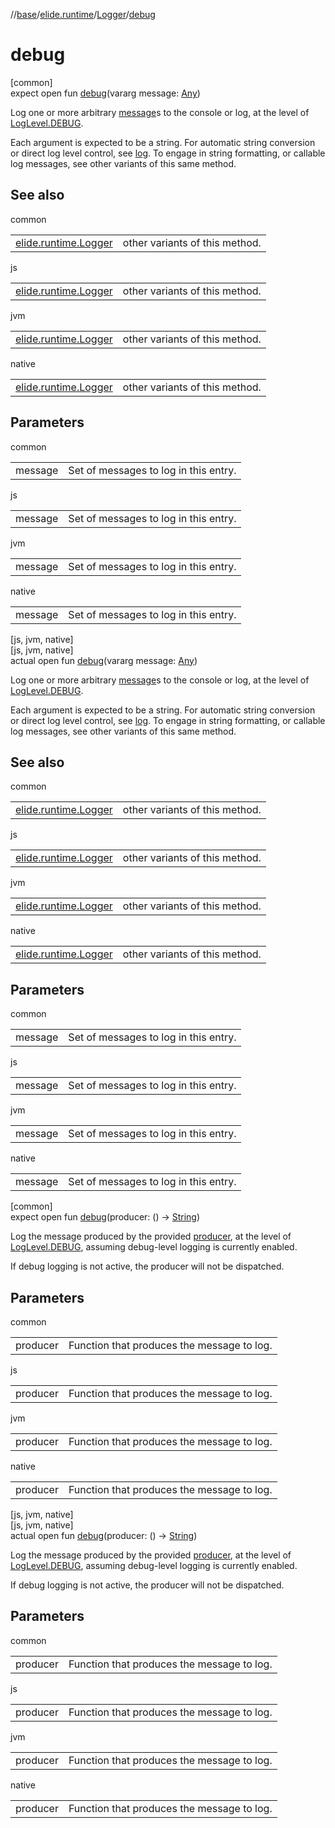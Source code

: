 //[base](../../../index.md)/[elide.runtime](../index.md)/[Logger](index.md)/[debug](debug.md)

# debug

[common]\
expect open fun [debug](debug.md)(vararg message: [Any](https://kotlinlang.org/api/latest/jvm/stdlib/kotlin/-any/index.html))

Log one or more arbitrary [message](debug.md)s to the console or log, at the level of [LogLevel.DEBUG](../-log-level/-d-e-b-u-g/index.md).

Each argument is expected to be a string. For automatic string conversion or direct log level control, see [log](log.md). To engage in string formatting, or callable log messages, see other variants of this same method.

## See also

common

| | |
|---|---|
| [elide.runtime.Logger](info.md) | other variants of this method. |

js

| | |
|---|---|
| [elide.runtime.Logger](info.md) | other variants of this method. |

jvm

| | |
|---|---|
| [elide.runtime.Logger](info.md) | other variants of this method. |

native

| | |
|---|---|
| [elide.runtime.Logger](info.md) | other variants of this method. |

## Parameters

common

| | |
|---|---|
| message | Set of messages to log in this entry. |

js

| | |
|---|---|
| message | Set of messages to log in this entry. |

jvm

| | |
|---|---|
| message | Set of messages to log in this entry. |

native

| | |
|---|---|
| message | Set of messages to log in this entry. |

[js, jvm, native]\
[js, jvm, native]\
actual open fun [debug](debug.md)(vararg message: [Any](https://kotlinlang.org/api/latest/jvm/stdlib/kotlin/-any/index.html))

Log one or more arbitrary [message](debug.md)s to the console or log, at the level of [LogLevel.DEBUG](../../../../../packages/base/base/elide.runtime/-log-level/-d-e-b-u-g/index.md).

Each argument is expected to be a string. For automatic string conversion or direct log level control, see [log](log.md). To engage in string formatting, or callable log messages, see other variants of this same method.

## See also

common

| | |
|---|---|
| [elide.runtime.Logger](info.md) | other variants of this method. |

js

| | |
|---|---|
| [elide.runtime.Logger](info.md) | other variants of this method. |

jvm

| | |
|---|---|
| [elide.runtime.Logger](info.md) | other variants of this method. |

native

| | |
|---|---|
| [elide.runtime.Logger](info.md) | other variants of this method. |

## Parameters

common

| | |
|---|---|
| message | Set of messages to log in this entry. |

js

| | |
|---|---|
| message | Set of messages to log in this entry. |

jvm

| | |
|---|---|
| message | Set of messages to log in this entry. |

native

| | |
|---|---|
| message | Set of messages to log in this entry. |

[common]\
expect open fun [debug](debug.md)(producer: () -&gt; [String](https://kotlinlang.org/api/latest/jvm/stdlib/kotlin/-string/index.html))

Log the message produced by the provided [producer](debug.md), at the level of [LogLevel.DEBUG](../-log-level/-d-e-b-u-g/index.md), assuming debug-level logging is currently enabled.

If debug logging is not active, the producer will not be dispatched.

## Parameters

common

| | |
|---|---|
| producer | Function that produces the message to log. |

js

| | |
|---|---|
| producer | Function that produces the message to log. |

jvm

| | |
|---|---|
| producer | Function that produces the message to log. |

native

| | |
|---|---|
| producer | Function that produces the message to log. |

[js, jvm, native]\
[js, jvm, native]\
actual open fun [debug](debug.md)(producer: () -&gt; [String](https://kotlinlang.org/api/latest/jvm/stdlib/kotlin/-string/index.html))

Log the message produced by the provided [producer](debug.md), at the level of [LogLevel.DEBUG](../../../../../packages/base/base/elide.runtime/-log-level/-d-e-b-u-g/index.md), assuming debug-level logging is currently enabled.

If debug logging is not active, the producer will not be dispatched.

## Parameters

common

| | |
|---|---|
| producer | Function that produces the message to log. |

js

| | |
|---|---|
| producer | Function that produces the message to log. |

jvm

| | |
|---|---|
| producer | Function that produces the message to log. |

native

| | |
|---|---|
| producer | Function that produces the message to log. |
